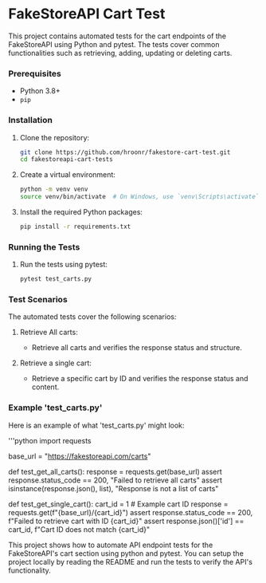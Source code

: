 # FakeStoreAPI Cart Test

This project contains automated tests for the cart endpoints of the FakeStoreAPI using Python and pytest. The tests cover common functionalities such as retrieving, adding, updating or deleting carts. 

### Prerequisites ###

- Python 3.8+
- `pip`

### Installation ###

1. Clone the repository:

    ```bash
    git clone https://github.com/hroonr/fakestore-cart-test.git
    cd fakestoreapi-cart-tests
    ```
    
2. Create a virtual environment:

    ```bash
    python -m venv venv
    source venv/bin/activate  # On Windows, use `venv\Scripts\activate`
    ```

3. Install the required Python packages:

    ```bash
    pip install -r requirements.txt
    ```

### Running the Tests ###

1. Run the tests using pytest:

    ```bash
    pytest test_carts.py
    ```
    
### Test Scenarios ###

The automated tests cover the following scenarios:

1. Retrieve All carts:
   - Retrieve all carts and verifies the response status and structure.
  
2. Retrieve a single cart:
   - Retrieve a specific cart by ID and verifies the response status and content.
  
### Example 'test_carts.py' ###

Here is an example of what 'test_carts.py' might look:

'''python
import requests

base_url = "https://fakestoreapi.com/carts"

def test_get_all_carts():
    response = requests.get(base_url)
    assert response.status_code == 200, "Failed to retrieve all carts"
    assert isinstance(response.json(), list), "Response is not a list of carts"

def test_get_single_cart():
    cart_id = 1  # Example cart ID
    response = requests.get(f"{base_url}/{cart_id}")
    assert response.status_code == 200, f"Failed to retrieve cart with ID {cart_id}"
    assert response.json()['id'] == cart_id, f"Cart ID does not match {cart_id}"

This project shows how to automate API endpoint tests for the FakeStoreAPI's cart section using python and pytest. You can setup the project locally by reading the README and run the tests to verify the API's functionality. 

